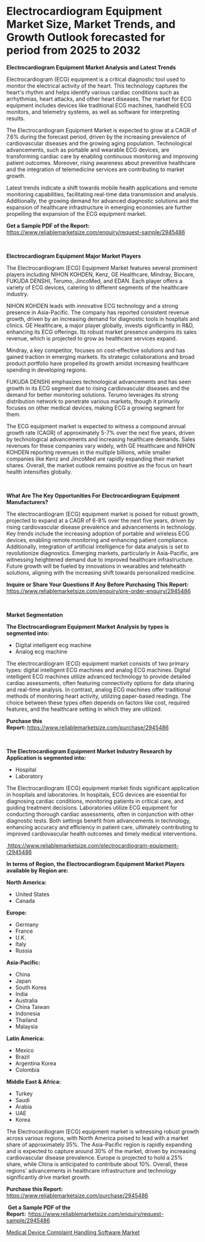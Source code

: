 <p><h1>Electrocardiogram Equipment Market Size, Market Trends, and Growth Outlook forecasted for period from 2025 to 2032</h1></p><p><strong>Electrocardiogram Equipment Market Analysis and Latest Trends</strong></p>
<p><p>Electrocardiogram (ECG) equipment is a critical diagnostic tool used to monitor the electrical activity of the heart. This technology captures the heart's rhythm and helps identify various cardiac conditions such as arrhythmias, heart attacks, and other heart diseases. The market for ECG equipment includes devices like traditional ECG machines, handheld ECG monitors, and telemetry systems, as well as software for interpreting results.</p><p>The Electrocardiogram Equipment Market is expected to grow at a CAGR of 7.6% during the forecast period, driven by the increasing prevalence of cardiovascular diseases and the growing aging population. Technological advancements, such as portable and wearable ECG devices, are transforming cardiac care by enabling continuous monitoring and improving patient outcomes. Moreover, rising awareness about preventive healthcare and the integration of telemedicine services are contributing to market growth. </p><p>Latest trends indicate a shift towards mobile health applications and remote monitoring capabilities, facilitating real-time data transmission and analysis. Additionally, the growing demand for advanced diagnostic solutions and the expansion of healthcare infrastructure in emerging economies are further propelling the expansion of the ECG equipment market.</p></p>
<p><strong>Get a Sample PDF of the Report:&nbsp;</strong> <a href="https://www.reliablemarketsize.com/enquiry/request-sample/2945486?utm_campaign=2778&utm_medium=2&utm_source=Github&utm_content=ia&utm_term=11032025&utm_id=electrocardiogram-equipment">https://www.reliablemarketsize.com/enquiry/request-sample/2945486</a></p>
<p>&nbsp;</p>
<p><strong>Electrocardiogram Equipment Major Market Players</strong></p>
<p><p>The Electrocardiogram (ECG) Equipment Market features several prominent players including NIHON KOHDEN, Kenz, GE Healthcare, Mindray, Biocare, FUKUDA DENSHI, Terumo, JincoMed, and EDAN. Each player offers a variety of ECG devices, catering to different segments of the healthcare industry.</p><p>NIHON KOHDEN leads with innovative ECG technology and a strong presence in Asia-Pacific. The company has reported consistent revenue growth, driven by an increasing demand for diagnostic tools in hospitals and clinics. GE Healthcare, a major player globally, invests significantly in R&D, enhancing its ECG offerings. Its robust market presence underpins its sales revenue, which is projected to grow as healthcare services expand.</p><p>Mindray, a key competitor, focuses on cost-effective solutions and has gained traction in emerging markets. Its strategic collaborations and broad product portfolio have propelled its growth amidst increasing healthcare spending in developing regions.</p><p>FUKUDA DENSHI emphasizes technological advancements and has seen growth in its ECG segment due to rising cardiovascular diseases and the demand for better monitoring solutions. Terumo leverages its strong distribution network to penetrate various markets, though it primarily focuses on other medical devices, making ECG a growing segment for them.</p><p>The ECG equipment market is expected to witness a compound annual growth rate (CAGR) of approximately 5-7% over the next five years, driven by technological advancements and increasing healthcare demands. Sales revenues for these companies vary widely, with GE Healthcare and NIHON KOHDEN reporting revenues in the multiple billions, while smaller companies like Kenz and JincoMed are rapidly expanding their market shares. Overall, the market outlook remains positive as the focus on heart health intensifies globally.</p></p>
<p>&nbsp;</p>
<p><strong>What Are The Key Opportunities For Electrocardiogram Equipment Manufacturers?</strong></p>
<p><p>The electrocardiogram (ECG) equipment market is poised for robust growth, projected to expand at a CAGR of 6-8% over the next five years, driven by rising cardiovascular disease prevalence and advancements in technology. Key trends include the increasing adoption of portable and wireless ECG devices, enabling remote monitoring and enhancing patient compliance. Additionally, integration of artificial intelligence for data analysis is set to revolutionize diagnostics. Emerging markets, particularly in Asia-Pacific, are witnessing heightened demand due to improved healthcare infrastructure. Future growth will be fueled by innovations in wearables and telehealth solutions, aligning with the increasing shift towards personalized medicine.</p></p>
<p><strong>Inquire or Share Your Questions If Any Before Purchasing This Report:</strong> <a href="https://www.reliablemarketsize.com/enquiry/pre-order-enquiry/2945486?utm_campaign=2778&utm_medium=2&utm_source=Github&utm_content=ia&utm_term=11032025&utm_id=electrocardiogram-equipment">https://www.reliablemarketsize.com/enquiry/pre-order-enquiry/2945486</a></p>
<p>&nbsp;</p>
<p><strong>Market Segmentation</strong></p>
<p><strong>The Electrocardiogram Equipment Market Analysis by types is segmented into:</strong></p>
<p><ul><li>Digital intelligent ecg machine</li><li>Analog ecg machine</li></ul></p>
<p><p>The electrocardiogram (ECG) equipment market consists of two primary types: digital intelligent ECG machines and analog ECG machines. Digital intelligent ECG machines utilize advanced technology to provide detailed cardiac assessments, often featuring connectivity options for data sharing and real-time analysis. In contrast, analog ECG machines offer traditional methods of monitoring heart activity, utilizing paper-based readings. The choice between these types often depends on factors like cost, required features, and the healthcare setting in which they are utilized.</p></p>
<p><strong>Purchase this Report:&nbsp;</strong><a href="https://www.reliablemarketsize.com/purchase/2945486?utm_campaign=2778&utm_medium=2&utm_source=Github&utm_content=ia&utm_term=11032025&utm_id=electrocardiogram-equipment">https://www.reliablemarketsize.com/purchase/2945486</a></p>
<p>&nbsp;</p>
<p><strong>The Electrocardiogram Equipment Market Industry Research by Application is segmented into:</strong></p>
<p><ul><li>Hospital</li><li>Laboratory</li></ul></p>
<p><p>The Electrocardiogram (ECG) equipment market finds significant application in hospitals and laboratories. In hospitals, ECG devices are essential for diagnosing cardiac conditions, monitoring patients in critical care, and guiding treatment decisions. Laboratories utilize ECG equipment for conducting thorough cardiac assessments, often in conjunction with other diagnostic tests. Both settings benefit from advancements in technology, enhancing accuracy and efficiency in patient care, ultimately contributing to improved cardiovascular health outcomes and timely medical interventions.</p></p>
<p><a href="https://www.reliablemarketsize.com/electrocardiogram-equipment-r2945486?utm_campaign=2778&utm_medium=2&utm_source=Github&utm_content=ia&utm_term=11032025&utm_id=electrocardiogram-equipment">&nbsp;https://www.reliablemarketsize.com/electrocardiogram-equipment-r2945486</a></p>
<p><strong>In terms of Region, the Electrocardiogram Equipment Market Players available by Region are:</strong></p>
<p>
    <p> <strong> North America: </strong>
        <ul>
            <li>United States</li>
            <li>Canada</li>
        </ul>
        </p> 
    <p> <strong> Europe: </strong>
        <ul>
            <li>Germany</li>
            <li>France</li>
            <li>U.K.</li>
            <li>Italy</li>
            <li>Russia</li>
        </ul>
        </p> 
    <p> <strong> Asia-Pacific: </strong>
        <ul>
            <li>China</li>
            <li>Japan</li>
            <li>South Korea</li>
            <li>India</li>
            <li>Australia</li>
            <li>China Taiwan</li>
            <li>Indonesia</li>
            <li>Thailand</li>
            <li>Malaysia</li>
        </ul>
        </p> 
    <p> <strong> Latin America: </strong>
        <ul>
            <li>Mexico</li>
            <li>Brazil</li>
            <li>Argentina Korea</li>
            <li>Colombia</li>
        </ul>
        </p> 
    <p> <strong> Middle East & Africa: </strong>
        <ul>
            <li>Turkey</li>
            <li>Saudi</li>
            <li>Arabia</li>
            <li>UAE</li>
            <li>Korea</li>
        </ul>
    </p>
    </p>
<p><p>The Electrocardiogram (ECG) equipment market is witnessing robust growth across various regions, with North America poised to lead with a market share of approximately 35%. The Asia-Pacific region is rapidly expanding and is expected to capture around 30% of the market, driven by increasing cardiovascular disease prevalence. Europe is projected to hold a 25% share, while China is anticipated to contribute about 10%. Overall, these regions' advancements in healthcare infrastructure and technology significantly drive market growth.</p></p>
<p><strong>Purchase this Report: </strong><a href="https://www.reliablemarketsize.com/purchase/2945486?utm_campaign=2778&utm_medium=2&utm_source=Github&utm_content=ia&utm_term=11032025&utm_id=electrocardiogram-equipment">https://www.reliablemarketsize.com/purchase/2945486</a></p>
<p>&nbsp;<strong>Get a Sample PDF of the Report:&nbsp;&nbsp;</strong><a href="https://www.reliablemarketsize.com/enquiry/request-sample/2945486?utm_campaign=2778&utm_medium=2&utm_source=Github&utm_content=ia&utm_term=11032025&utm_id=electrocardiogram-equipment">https://www.reliablemarketsize.com/enquiry/request-sample/2945486</a></p>
<p><strong></strong></p>
<p><p><a href="https://github.com/cezilfinerv9/Market-Research-Report-List-1/blob/main/medical-device-complaint-handling-software-market.md?utm_campaign=2778&utm_medium=2&utm_source=Github&utm_content=ia&utm_term=11032025&utm_id=electrocardiogram-equipment">Medical Device Complaint Handling Software Market</a></p></p>